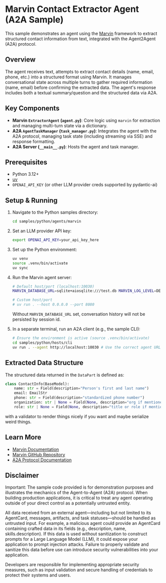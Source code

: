 # Marvin Contact Extractor Agent (A2A Sample)

This sample demonstrates an agent using the [Marvin](https://github.com/prefecthq/marvin) framework to extract structured contact information from text, integrated with the Agent2Agent (A2A) protocol.

## Overview

The agent receives text, attempts to extract contact details (name, email, phone, etc.) into a structured format using Marvin. It manages conversational state across multiple turns to gather required information (name, email) before confirming the extracted data. The agent's response includes both a textual summary/question and the structured data via A2A.


## Key Components

-   **Marvin `ExtractorAgent` (`agent.py`)**: Core logic using `marvin` for extraction and managing multi-turn state via a dictionary.
-   **A2A `AgentTaskManager` (`task_manager.py`)**: Integrates the agent with the A2A protocol, managing task state (including streaming via SSE) and response formatting.
-   **A2A Server (`__main__.py`)**: Hosts the agent and task manager.

## Prerequisites

-   Python 3.12+
-   [uv](https://docs.astral.sh/uv/getting-started/installation/)
-   `OPENAI_API_KEY` (or other LLM provider creds supported by pydantic-ai)

## Setup & Running

1.  Navigate to the Python samples directory:
    ```bash
    cd samples/python/agents/marvin
    ```

2.  Set an LLM provider API key:
    ```bash
    export OPENAI_API_KEY=your_api_key_here
    ```

3.  Set up the Python environment:
    ```bash
    uv venv
    source .venv/bin/activate
    uv sync
    ```

4.  Run the Marvin agent server:
    ```bash
    # Default host/port (localhost:10030)
    MARVIN_DATABASE_URL=sqlite+aiosqlite:///test.db MARVIN_LOG_LEVEL=DEBUG uv run .

    # Custom host/port
    # uv run . --host 0.0.0.0 --port 8080
    ```

    Without `MARVIN_DATABASE_URL` set, conversation history will not be persisted by session id.

5.  In a separate terminal, run an A2A client (e.g., the sample CLI):
    ```bash
    # Ensure the environment is active (source .venv/bin/activate)
    cd samples/python/hosts/cli
    uv run . --agent http://localhost:10030 # Use the correct agent URL/port
    ```


## Extracted Data Structure

The structured data returned in the `DataPart` is defined as:

```python
class ContactInfo(BaseModel):
    name: str = Field(description="Person's first and last name")
    email: EmailStr
    phone: str = Field(description="standardized phone number")
    organization: str | None = Field(None, description="org if mentioned")
    role: str | None = Field(None, description="title or role if mentioned")
```

with a validator to render things nicely if you want and maybe serialize weird things.

## Learn More

-   [Marvin Documentation](https://www.askmarvin.ai/)
-   [Marvin GitHub Repository](https://github.com/prefecthq/marvin)
-   [A2A Protocol Documentation](https://google.github.io/A2A/#/documentation)


## Disclaimer
Important: The sample code provided is for demonstration purposes and illustrates the mechanics of the Agent-to-Agent (A2A) protocol. When building production applications, it is critical to treat any agent operating outside of your direct control as a potentially untrusted entity.

All data received from an external agent—including but not limited to its AgentCard, messages, artifacts, and task statuses—should be handled as untrusted input. For example, a malicious agent could provide an AgentCard containing crafted data in its fields (e.g., description, name, skills.description). If this data is used without sanitization to construct prompts for a Large Language Model (LLM), it could expose your application to prompt injection attacks.  Failure to properly validate and sanitize this data before use can introduce security vulnerabilities into your application.

Developers are responsible for implementing appropriate security measures, such as input validation and secure handling of credentials to protect their systems and users.